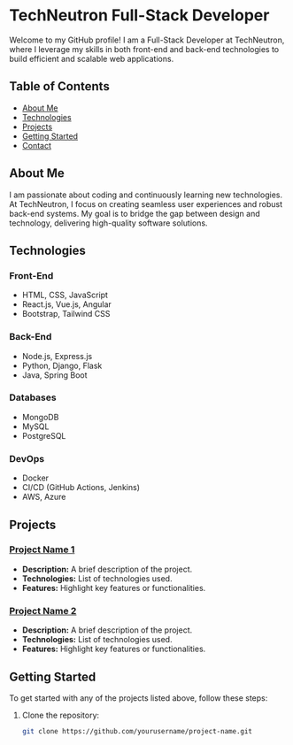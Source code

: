 # TechNeutron Full-Stack Developer

Welcome to my GitHub profile! I am a Full-Stack Developer at TechNeutron, where I leverage my skills in both front-end and back-end technologies to build efficient and scalable web applications.

## Table of Contents

- [About Me](#about-me)
- [Technologies](#technologies)
- [Projects](#projects)
- [Getting Started](#getting-started)
- [Contact](#contact)

## About Me

I am passionate about coding and continuously learning new technologies. At TechNeutron, I focus on creating seamless user experiences and robust back-end systems. My goal is to bridge the gap between design and technology, delivering high-quality software solutions.

## Technologies

### Front-End
- HTML, CSS, JavaScript
- React.js, Vue.js, Angular
- Bootstrap, Tailwind CSS

### Back-End
- Node.js, Express.js
- Python, Django, Flask
- Java, Spring Boot

### Databases
- MongoDB
- MySQL
- PostgreSQL

### DevOps
- Docker
- CI/CD (GitHub Actions, Jenkins)
- AWS, Azure

## Projects

### [Project Name 1](link-to-project)
- **Description:** A brief description of the project.
- **Technologies:** List of technologies used.
- **Features:** Highlight key features or functionalities.

### [Project Name 2](link-to-project)
- **Description:** A brief description of the project.
- **Technologies:** List of technologies used.
- **Features:** Highlight key features or functionalities.

## Getting Started

To get started with any of the projects listed above, follow these steps:

1. Clone the repository:
   ```bash
   git clone https://github.com/yourusername/project-name.git

